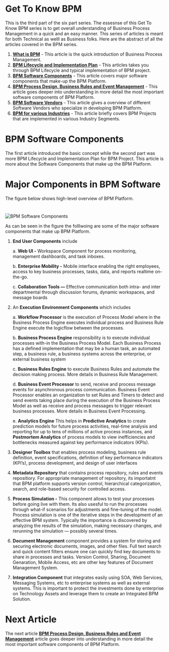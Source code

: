 # Get To Know BPM

This is the third part of the six part series. The essesnse of this Get To Know BPM series is to get overall understanding of Business Process Management in a quick and an easy manner. This series of articles is meant for both Technical as welll as Business folks. Here are the abstract of all the articles covered in the BPM series. 

1. [**What is BPM**](http://wp.me/p2Yph5-5w) - This article is the quick introduction of Business Process Management.
2. [**BPM Lifecycle and Implementation Plan**](http://wp.me/p2Yph5-5y) - This articles takes you through BPM Lifecycle and typical implementation of BPM project.
3. [**BPM Software Components**](#bpm_software_compsA) - This article covers major software components that make-up the BPM Platform.
4. [**BPM Process Design, Business Rules and Event Management**](http://wp.me/p2Yph5-5C) - This article goes deeper into understanding in more detail the most important software components of BPM Platform. 
5. [**BPM Software Vendors**](http://wp.me/p2Yph5-5E) - This article gives a overview of different Software Vendors who specialize in developing BPM Platform.
6. [**BPM for various Industries**](http://wp.me/p2Yph5-5G) - This article briefly covers BPM Projects that are implemented in various Industry Segments.

<a name="bpm_software_comps"/></a>
# BPM Software Components

The first article introduced the basic concept while the second part was more BPM Lifecycle and Implementation Plan for BPM Project. This article is more about the Software Components that make up the BPM Platform.

<a name="bpm_platform"/></a>
# Major Components in BPM Software

The figure below shows high-level overview of BPM Platform. 

#  
![BPM Software Components][1]

[1]: /Users/narayan/Documents/MakeTechEzResources/images/GK_EnterpriseArchPlan/BPMSystem.png "BPM Software Components"  
<!--
[1]: https://raw.github.com/NarayanMahadevan/MakeTechEzResources/master/images/GK_EnterpriseArchPlan/BPMSystem.png "BPM Software Components"     
-->

As can be seen in the figure the folllwoing are some of the major software components that make up BPM Platform. 
1. **End User Components** include 
   a. **Web UI -** Workspace Component for process monitoring, management dashboards, and task inboxes. 

   b. **Enterprise Mobility -** Mobile interface enabling the right employees, access to key business processes, tasks, data, and reports realtime on-the-go.

   c. **Collaboration Tools —** Effective communication both intra- and inter departmental through discussion forums, dynamic workspaces, and message boards
2. An **Execution Environment Components** which includes 

   a. **Workflow Processor** is the execution of Process Model where in the Business Process Engine executes individual process and Business Rule Engine execute the logicflow between the processes. 

   b. **Business Process Engine** responsibility is to execute individual processes with-in the Business Process Model. Each Business Process has a defined implementation that may be a human task, an automated step, a business rule, a business systems across the enterprise, or external business system

   c. **Business Rules Engine** to execute Business Rules and automate the decision making process. More details in Business Rule Management.

   d. **Business Event Processor** to send, receive and process message events for asynchronous process communication. Business Event Processor enables an organization to set Rules and Timers to detect and send events taking place during the execution of the Business Process Model as well as receive and process messages to trigger relevant business processes. More details in Business Event Processing.

   e. **Analytics Engine** This helps in **Predictive Analytics** to create prediction models for future process activities, real-time analysis and reporting for up to tens of millions of active process instances, and **Postmortem Analytics** of process models to view inefficiencies and bottlenecks measured against key performance indicators (KPIs). <p></p>

3. **Designer Toolbox** that enables process modeling, business rule definition, event specifications, definition of  key performance indicators (KPI’s), process development, and design of user interfaces

4. **Metadata Repository** that contains process repository, rules and events repositiory. For appropriate management of repository, its importatnt that BPM platform supports version control, hierarchical categorization, search, and role-based security for controlled access.

5. <a name="bpm_prcs_simulation"/></a>**Process Simulation -** This component allows to test your processes before going live with them. Its also usesful to run the processes through what-if scenarios for adjustments and fine-tuning of the model. Process simulation is one of the iterative steps in the development of an effective BPM system. Typically the importance is discovered by analyzing the results of the simulation, making necessary changes, and rerunning the simulation — possibly several times.
6. **Document Management** component provides a system for storing and securing electronic documents, images, and other files. Full text search and quick content filters ensure one can quickly find key documents to share in processes and tasks. Version Control, Sharing, Document Genaration, Mobile Access, etc are other key features of Document Management System.
7. **Integration Component** that integrates easily using SOA, Web Services, Messaging Systems, etc to enterprise systems as well as external systems. This is important to protect the investments done by enterprise on Technology Assets and leverage them to create an Integrated BPM Solution.   

<a name="next_step"/></a>
# Next Article

The next article [**BPM Process Design, Business Rules and Event Management**](http://wp.me/p2Yph5-5C) article goes deeper into understanding in more detail the most important software components of BPM Platform. 


